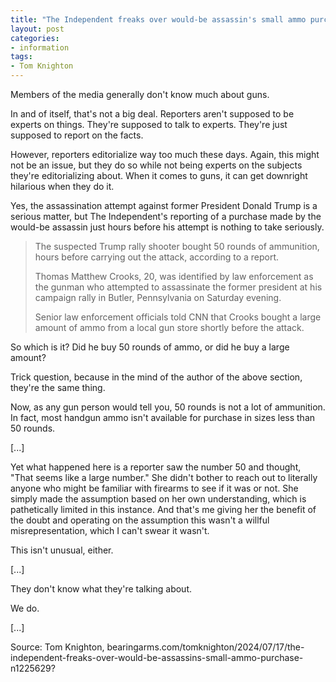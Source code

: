 ```yaml
---
title: "The Independent freaks over would-be assassin's small ammo purchase"
layout: post
categories:
- information
tags:
- Tom Knighton
---
```


Members of the media generally don't know much about guns.

In and of itself, that's not a big deal. Reporters aren't supposed to be experts on things. They're supposed to talk to experts. They're just supposed to report on the facts.

However, reporters editorialize way too much these days. Again, this might not be an issue, but they do so while not being experts on the subjects they're editorializing about. When it comes to guns, it can get downright hilarious when they do it.

Yes, the assassination attempt against former President Donald Trump is a serious matter, but The Independent's reporting of a purchase made by the would-be assassin just hours before his attempt is nothing to take seriously.

> The suspected Trump rally shooter bought 50 rounds of ammunition, hours before carrying out the attack, according to a report.
>
> Thomas Matthew Crooks, 20, was identified by law enforcement as the gunman who attempted to assassinate the former president at his campaign rally in Butler, Pennsylvania on Saturday evening.
>
> Senior law enforcement officials told CNN that Crooks bought a large amount of ammo from a local gun store shortly before the attack.

So which is it? Did he buy 50 rounds of ammo, or did he buy a large amount?

Trick question, because in the mind of the author of the above section, they're the same thing.

Now, as any gun person would tell you, 50 rounds is not a lot of ammunition. In fact, most handgun ammo isn't available for purchase in sizes less than 50 rounds.

\[...\]

Yet what happened here is a reporter saw the number 50 and thought, "That seems like a large number." She didn't bother to reach out to literally anyone who might be familiar with firearms to see if it was or not. She simply made the assumption based on her own understanding, which is pathetically limited in this instance. And that's me giving her the benefit of the doubt and operating on the assumption this wasn't a willful misrepresentation, which I can't swear it wasn't.

This isn't unusual, either.

\[...\]

They don't know what they're talking about.

We do.

\[...\]

Source: Tom Knighton, bearingarms.com/tomknighton/2024/07/17/the-independent-freaks-over-would-be-assassins-small-ammo-purchase-n1225629?
